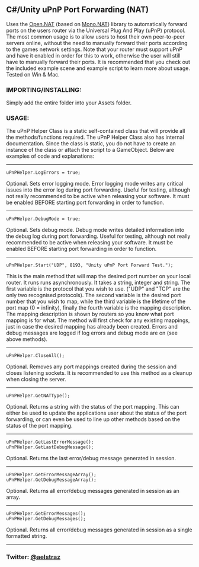 ## C#/Unity uPnP Port Forwarding (NAT)

Uses the [Open.NAT](https://github.com/lontivero/Open.NAT) (based on [Mono.NAT](https://github.com/alanmcgovern/Mono.Nat)) library to automatically forward ports on the users router via the Universal Plug And Play (uPnP) protocol. The most common usage is to allow users to host their own peer-to-peer servers online, without the need to manually forward their ports according to the games network settings. Note that your router must support uPnP and have it enabled in order for this to work, otherwise the user will still have to manually forward their ports. It is recommended that you check out the included example scene and example script to learn more about usage. Tested on Win & Mac.

### IMPORTING/INSTALLING:
Simply add the entire folder into your Assets folder.

### USAGE:
The uPnP Helper Class is a static self-contained class that will provide all the methods/functions required. The uPnP Helper Class also has internal documentation. Since the class is static, you do not have to create an instance of the class or attach the script to a GameObject. Below are examples of code and explanations:
***
	uPnPHelper.LogErrors = true;
Optional. Sets error logging mode. Error logging mode writes any critical issues into the error log during port forwarding. Useful for testing, although not really recommended to be active when releasing your software. It must be enabled BEFORE starting port forwarding in order to function.
***
	uPnPHelper.DebugMode = true;
Optional. Sets debug mode. Debug mode writes detailed information into the debug log during port forwarding. Useful for testing, although not really recommended to be active when releasing your software. It must be enabled BEFORE starting port forwarding in order to function.
***
	uPnPHelper.Start("UDP", 8193, "Unity uPnP Port Forward Test.");
This is the main method that will map the desired port number on your local router. It runs runs asynchronously. It takes a string, integer and string. The first variable is the protocol that you wish to use. ("UDP" and "TCP" are the only two recognised protocols). The second variable is the desired port number that you wish to map, while the third variable is the lifetime of the port map (0 = infinity), finally the fourth variable is the mapping description. The mapping description is shown by routers so you know what port mapping is for what. The method will first check for any existing mappings, just in case the desired mapping has already been created. Errors and debug messages are logged if log errors and debug mode are on (see above methods).
***
	uPnPHelper.CloseAll();
Optional. Removes any port mappings created during the session and closes listening sockets. It is recommended to use this method as a cleanup when closing the server.
***
	uPnPHelper.GetNATType();
Optional. Returns a string with the status of the port mapping. This can either be used to update the applications user about the status of the port forwarding, or can even be used to line up other methods based on the status of the port mapping.
***
	uPnPHelper.GetLastErrorMessage();
	uPnPHelper.GetLastDebugMessage();
Optional. Returns the last error/debug message generated in session.
***
	uPnPHelper.GetErrorMessageArray();
	uPnPHelper.GetDebugMessageArray();
Optional. Returns all error/debug messages generated in session as an array.
***
	uPnPHelper.GetErrorMessages();
	uPnPHelper.GetDebugMessages();
Optional. Returns all error/debug messages generated in session as a single formatted string.
***
### Twitter: [@aelstraz](https://twitter.com/Aelstraz)
